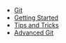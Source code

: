 - [Git](index.md)
- [Getting Started](getting-started.md)
- [Tips and Tricks](tips-and-tricks.md)
- [Advanced Git](advanced-git.md)
